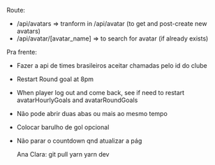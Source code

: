 Route:
- /api/avatars => tranform in /api/avatar (to get and post-create new avatars)
- /api/avatar/[avatar_name] => to search for avatar (if already exists)


Pra frente:
  - Fazer a api de times brasileiros aceitar chamadas pelo id do clube

- Restart Round goal at 8pm
- When player log out and come back, see if need to restart avatarHourlyGoals and avatarRoundGoals

- Não pode abrir duas abas ou mais ao mesmo tempo
- Colocar barulho de gol opcional
- Não parar o countdown qnd atualizar a pág



  Ana Clara:
  git pull
  yarn
  yarn dev
